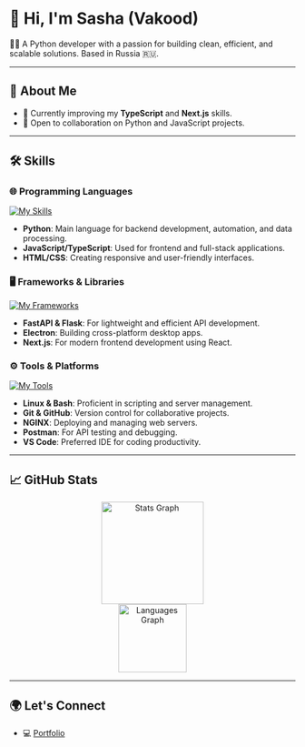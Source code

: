 # 👋 Hi, I'm Sasha (Vakood)  
👨‍💻 A Python developer with a passion for building clean, efficient, and scalable solutions. Based in Russia 🇷🇺.  

---

## 🚀 About Me  
- 🌱 Currently improving my **TypeScript** and **Next.js** skills.  
- 💼 Open to collaboration on Python and JavaScript projects.  

---

## 🛠️ Skills  

### 🌐 Programming Languages  
[![My Skills](https://skillicons.dev/icons?i=python,html,css,js,ts,nodejs)](https://skillicons.dev)  

- **Python**: Main language for backend development, automation, and data processing.  
- **JavaScript/TypeScript**: Used for frontend and full-stack applications.  
- **HTML/CSS**: Creating responsive and user-friendly interfaces.  

### 🖥️ Frameworks & Libraries  
[![My Frameworks](https://skillicons.dev/icons?i=fastapi,flask,electron,nextjs)](https://skillicons.dev)  

- **FastAPI & Flask**: For lightweight and efficient API development.  
- **Electron**: Building cross-platform desktop apps.  
- **Next.js**: For modern frontend development using React.  

### ⚙️ Tools & Platforms  
[![My Tools](https://skillicons.dev/icons?i=linux,bash,git,github,nginx,vscode,postman)](https://skillicons.dev)  

- **Linux & Bash**: Proficient in scripting and server management.  
- **Git & GitHub**: Version control for collaborative projects.  
- **NGINX**: Deploying and managing web servers.  
- **Postman**: For API testing and debugging.  
- **VS Code**: Preferred IDE for coding productivity.  

---

## 📈 GitHub Stats  

<div align="center">
  <img src="https://github-readme-stats.vercel.app/api?username=Vakood&hide_title=false&hide_rank=false&show_icons=true&include_all_commits=true&count_private=true&disable_animations=false&theme=radical&locale=en&hide_border=false" height="180" alt="Stats Graph" />
</div>

<div align="center">
  <img src="https://github-readme-stats.vercel.app/api/top-langs?username=Vakood&locale=en&hide_title=false&layout=compact&card_width=320&langs_count=5&theme=radical&hide_border=false" height="120" alt="Languages Graph" />
</div>

---

## 🌍 Let's Connect  
- 💻 [Portfolio](https://vakood.github.io/vakood.dev/)
